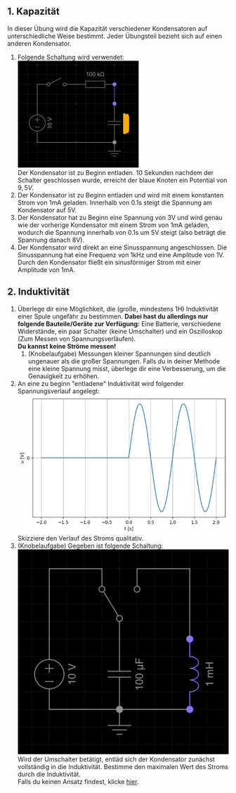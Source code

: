 
## 1. Kapazität
In dieser Übung wird die Kapazität verschiedener Kondensatoren auf unterschiedliche Weise bestimmt. Jeder Übungsteil bezieht sich auf einen anderen Kondensator.
1. Folgende Schaltung wird verwendet:\
![](../assets/images/2025-07-10-17-36-09.png)\
Der Kondensator ist zu Beginn entladen. 10 Sekunden nachdem der Schalter geschlossen wurde, erreicht der blaue Knoten ein Potential von $9,5V$.
2. Der Kondensator ist zu Beginn entladen und wird mit einem konstanten Strom von 1mA geladen. Innerhalb von 0.1s steigt die Spannung am Kondensator auf 5V.
3. Der Kondensator hat zu Beginn eine Spannung von 3V und wird genau wie der vorherige Kondensator mit einem Strom von 1mA geladen, wodurch die Spannung innerhalb von 0.1s um 5V steigt (also beträgt die Spannung danach 8V).
4. Der Kondensator wird direkt an eine Sinusspannung angeschlossen. Die Sinusspannung hat eine Frequenz von 1kHz und eine Amplitude von 1V.
Durch den Kondensator fließt ein sinusförmiger Strom mit einer Amplitude von 1mA.

## 2. Induktivität
1. Überlege dir eine Möglichkeit, die (große, mindestens 1H) Induktivität einer Spule ungefähr zu bestimmen. **Dabei hast du allerdings nur folgende Bauteile/Geräte zur Verfügung:** Eine Batterie, verschiedene Widerstände, ein paar Schalter (keine Umschalter) und ein Oszilloskop (Zum Messen von Spannungsverläufen).\
**Du kannst keine Ströme messen!**
   1. (Knobelaufgabe) Messungen kleiner Spannungen sind deutlich ungenauer als die großer Spannungen. Falls du in deiner Methode eine kleine Spannung misst, überlege dir eine Verbesserung, um die Genauigkeit zu erhöhen.
2. An eine zu beginn "entladene" Induktivität wird folgender Spannungsverlauf angelegt:\
![](../assets/images/2025-07-21-18-57-40.png)\
Skizziere den Verlauf des Stroms qualitativ.
3. (Knobelaufgabe) Gegeben ist folgende Schaltung:\
![](../assets/images/2025-07-10-17-48-42.png)\
Wird der Umschalter betätigt, entläd sich der Kondensator zunächst vollständig in die Induktivität.
Bestimme den maximalen Wert des Stroms durch die Induktivität.\
Falls du keinen Ansatz findest, klicke [hier](https://de.wikipedia.org/wiki/Energieerhaltungssatz).
